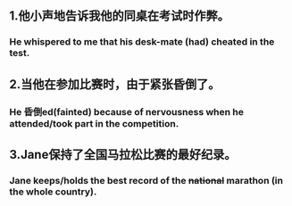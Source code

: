 ## 1.他小声地告诉我他的同桌在考试时作弊。

### He whispered to me that his desk-mate (**had**) cheated in the test.

## 2.当他在参加比赛时，由于紧张昏倒了。

### He 昏倒ed(**fainted**) because of nervousness when he attended/**took part in** the competition.

## 3.Jane保持了全国马拉松比赛的最好纪录。

### Jane keeps/**holds** the best record of the ~~national~~ marathon (**in the whole country**).

